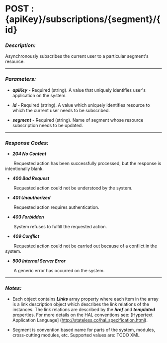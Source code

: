 
# POST : {apiKey}/subscriptions/{segment}/{id} 

### *Description:* 
Asynchronously subscribes the current user to a particular segment&#39;s resource. 



* * *
### *Parameters:*


- ***apiKey*** - Required (string). A value that uniquely identifies user&#39;s application on the system. 


- ***id*** - Required (string). A value which uniquely identifies resource to which the current user needs to be subscribed. 


- ***segment*** - Required (string). Name of segment whose resource subscription needs to be updated. 


* * *
### *Response Codes:*


- ***204  No Content*** 

&nbsp;&nbsp;&nbsp;&nbsp;&nbsp;&nbsp; Requested action has been successfully processed, but the response is intentionally blank. 


- ***400  Bad Request*** 

&nbsp;&nbsp;&nbsp;&nbsp;&nbsp;&nbsp; Requested action could not be understood by the system. 


- ***401  Unauthorized*** 

&nbsp;&nbsp;&nbsp;&nbsp;&nbsp;&nbsp; Requested action requires authentication. 


- ***403  Forbidden*** 

&nbsp;&nbsp;&nbsp;&nbsp;&nbsp;&nbsp; System refuses to fulfill the requested action. 


- ***409  Conflict*** 

&nbsp;&nbsp;&nbsp;&nbsp;&nbsp;&nbsp; Requested action could not be carried out because of a conflict in the system. 


- ***500  Internal Server Error*** 

&nbsp;&nbsp;&nbsp;&nbsp;&nbsp;&nbsp; A generic error has occurred on the system. 



* * *
### *Notes:* 
- Each object contains ***Links*** array property where each item in the array is a link description object which describes the link relations of the instances. The link relations are described by the ***href*** and ***templated*** properties. For more details on the HAL conventions see: [Hypertext Application Language] (http://stateless.co/hal_specification.html).

-  Segment is convention based name for parts of the system, modules, cross-cutting modules, etc. Supported
  values are: TODO XML 
